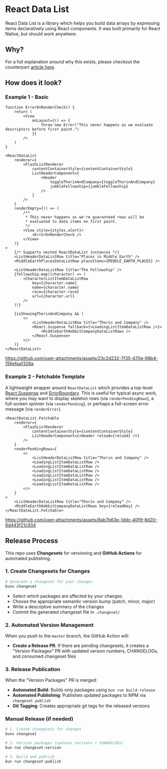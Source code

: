 # React Data List

React Data List is a library which helps you build data arrays by expressing items declaratively using React components. It was built primarily for React Native, but should work anywhere.

## Why?

For a full explanation around why this exists, please checkout the counterpart [article here](https://attio.com).

## 

## How does it look?

### Example 1 - Basic

```tsx
function ErrorOnRenderCheck() {
    return (
        <View
            onLayout={() => {
                throw new Error("This never happens as we evaluate descriptors before first paint.")
            }}
        />
    )
}

<ReactDataList
    renderer={
        <FlashListRenderer
            contentContainerStyle={contentContainerStyle}
            ListHeaderComponent={
                <Header
                    toggleThorinAndCompany={toggleThorinAndCompany}
                    jumbleFellowship={jumbleFellowship}
                />
            }
        />
    }
    renderEmpty={() => (
        /**
         * This never happens as we're guaranteed rows will be
         * evaluated to data items on first paint.
         */
        <View style={styles.alert}>
            <ErrorOnRenderCheck />
        </View>
    )}
>
    {/* Supports nested ReactDataList instances */}
    <ListHeaderDataListRow title="Places in Middle Earth" />
    <MiddleEarthPlacesDataListRow placeItems={MIDDLE_EARTH_PLACES} />

    <ListHeaderDataListRow title="The Fellowship" />
    {fellowship.map((character) => (
        <CharacterListItemDataListRow
            key={character.name}
            name={character.name}
            race={character.race}
            url={character.url}
        />
    ))}

    {isShowingThorinAndCompany && (
        <>
            <ListHeaderDataListRow title="Thorin and Company" />
            <React.Suspense fallback={<LoadingListItemDataListRow />}>
                <MiddleEarthHobbitCompanyDataListRows />
            </React.Suspense>
        </>
    )}
</ReactDataList>
```

https://github.com/user-attachments/assets/23c2d232-7f35-470e-98b4-156efaaf326a

### Example 2 - Fetchable Template

A lightweight wrapper around `ReactDataList` which provides a top-level [React.Suspense](https://react.dev/reference/react/Suspense) and [ErrorBoundary](https://react.dev/reference/react/Component#static-getderivedstatefromerror). This is useful for typical async work, where you may want to display skeleton rows (via `renderPendingRows`), a full-screen spinner (via `renderPending`), or perhaps a full-screen error message (via `renderError`).

```tsx
<ReactDataList.Fetchable
    renderer={
        <FlashListRenderer
            contentContainerStyle={contentContainerStyle}
            ListHeaderComponent={<Header reload={reload} />}
        />
    }
    renderPendingRows={
        <>
            <ListHeaderDataListRow title="Thorin and Company" />
            <LoadingListItemDataListRow />
            <LoadingListItemDataListRow />
            <LoadingListItemDataListRow />
            <LoadingListItemDataListRow />
            <LoadingListItemDataListRow />
            <LoadingListItemDataListRow />
        </>
    }
>
    <ListHeaderDataListRow title="Thorin and Company" />
    <MiddleEarthHobbitCompanyDataListRows key={reloadKey} />
</ReactDataList.Fetchable>
```

https://github.com/user-attachments/assets/8ab7b63e-1ddc-40f9-8d20-6d443f21c934

## Release Process

This repo uses **Changesets** for versioning and **GitHub Actions** for automated publishing.

### 1. Create Changesets for Changes

```bash
# Generate a changeset for your changes
bunx changeset
```

- Select which packages are affected by your changes
- Choose the appropriate semantic version bump (patch, minor, major)
- Write a descriptive summary of the changes
- Commit the generated changeset file in `.changeset/`

### 2. Automated Version Management

When you push to the `master` branch, the GitHub Action will:

- **Create a Release PR**: If there are pending changesets, it creates a "Version Packages" PR with updated version numbers, CHANGELOGs, and consumed changeset files

### 3. Release Publication

When the "Version Packages" PR is merged:

- **Automated Build**: Builds only packages using `bun run build-release`
- **Automated Publishing**: Publishes updated packages to NPM via `changeset publish`
- **Git Tagging**: Creates appropriate git tags for the released versions

### Manual Release (if needed)

```bash
# 1. Create changesets for changes
bunx changeset

# 2. Version packages (updates versions + CHANGELOGs)
bun run changeset-version

# 3. Build and publish
bun run changeset-publish
```
